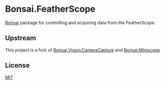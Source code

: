 # Bonsai.FeatherScope
[Bonsai](http://bonsai-rx.org/) package for controlling and acquiring data from the FeatherScope.

## Upstream
This project is a fork of [Bonsai.Vision.CameraCapture](https://bitbucket.org/horizongir/bonsai/src/43c4072273efcaff77e429296c2d6d8756ec07c7/Bonsai.Vision/CameraCapture.cs?at=default&fileviewer=file-view-default)
and [Bonsai.Miniscope](https://github.com/jonnew/Bonsai.Miniscope)

## License
[MIT](https://opensource.org/licenses/MIT)
